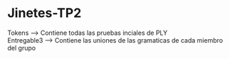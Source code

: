 # Jinetes-TP2
Tokens --> Contiene todas las pruebas inciales de PLY  
Entregable3 --> Contiene las uniones de las gramaticas de cada miembro del grupo
